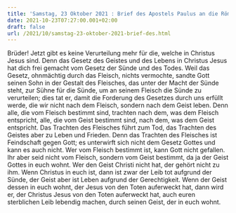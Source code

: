 ```yaml
---
title: 'Samstag, 23 Oktober 2021 : Brief des Apostels Paulus an die Römer 8,1-11.'
date: 2021-10-23T07:27:00.001+02:00
draft: false
url: /2021/10/samstag-23-oktober-2021-brief-des.html
---
```


Brüder! Jetzt gibt es keine Verurteilung mehr für die, welche in Christus Jesus sind. Denn das Gesetz des Geistes und des Lebens in Christus Jesus hat dich frei gemacht vom Gesetz der Sünde und des Todes. Weil das Gesetz, ohnmächtig durch das Fleisch, nichts vermochte, sandte Gott seinen Sohn in der Gestalt des Fleisches, das unter der Macht der Sünde steht, zur Sühne für die Sünde, um an seinem Fleisch die Sünde zu verurteilen; dies tat er, damit die Forderung des Gesetzes durch uns erfüllt werde, die wir nicht nach dem Fleisch, sondern nach dem Geist leben. Denn alle, die vom Fleisch bestimmt sind, trachten nach dem, was dem Fleisch entspricht, alle, die vom Geist bestimmt sind, nach dem, was dem Geist entspricht. Das Trachten des Fleisches führt zum Tod, das Trachten des Geistes aber zu Leben und Frieden. Denn das Trachten des Fleisches ist Feindschaft gegen Gott; es unterwirft sich nicht dem Gesetz Gottes und kann es auch nicht. Wer vom Fleisch bestimmt ist, kann Gott nicht gefallen. Ihr aber seid nicht vom Fleisch, sondern vom Geist bestimmt, da ja der Geist Gottes in euch wohnt. Wer den Geist Christi nicht hat, der gehört nicht zu ihm. Wenn Christus in euch ist, dann ist zwar der Leib tot aufgrund der Sünde, der Geist aber ist Leben aufgrund der Gerechtigkeit. Wenn der Geist dessen in euch wohnt, der Jesus von den Toten auferweckt hat, dann wird er, der Christus Jesus von den Toten auferweckt hat, auch euren sterblichen Leib lebendig machen, durch seinen Geist, der in euch wohnt.
